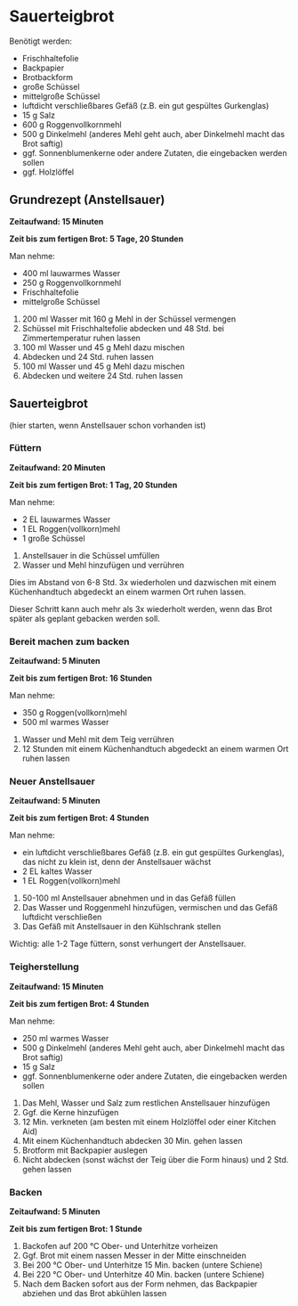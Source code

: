 # Sauerteigbrot

Benötigt werden:

- Frischhaltefolie
- Backpapier
- Brotbackform
- große Schüssel
- mittelgroße Schüssel
- luftdicht verschließbares Gefäß (z.B. ein gut gespültes Gurkenglas)
- 15 g Salz
- 600 g Roggenvollkornmehl
- 500 g Dinkelmehl (anderes Mehl geht auch, aber Dinkelmehl macht das Brot saftig)
- ggf. Sonnenblumenkerne oder andere Zutaten, die eingebacken werden sollen
- ggf. Holzlöffel

## Grundrezept (Anstellsauer)

**Zeitaufwand: 15 Minuten**

**Zeit bis zum fertigen Brot: 5 Tage, 20 Stunden**

Man nehme:

- 400 ml lauwarmes Wasser
- 250 g Roggenvollkornmehl
- Frischhaltefolie
- mittelgroße Schüssel

1. 200 ml Wasser mit 160 g Mehl in der Schüssel vermengen
2. Schüssel mit Frischhaltefolie abdecken und 48 Std. bei Zimmertemperatur ruhen lassen
3. 100 ml Wasser und 45 g Mehl dazu mischen
4. Abdecken und 24 Std. ruhen lassen
5. 100 ml Wasser und 45 g Mehl dazu mischen
6. Abdecken und weitere 24 Std. ruhen lassen

## Sauerteigbrot

(hier starten, wenn Anstellsauer schon vorhanden ist)

### Füttern

**Zeitaufwand: 20 Minuten**

**Zeit bis zum fertigen Brot: 1 Tag, 20 Stunden**

Man nehme:

- 2 EL lauwarmes Wasser
- 1 EL Roggen(vollkorn)mehl
- 1 große Schüssel

1. Anstellsauer in die Schüssel umfüllen
2. Wasser und Mehl hinzufügen und verrühren

Dies im Abstand von 6-8 Std. 3x wiederholen und dazwischen mit einem Küchenhandtuch abgedeckt an einem warmen Ort ruhen lassen.

Dieser Schritt kann auch mehr als 3x wiederholt werden, wenn das Brot später als geplant gebacken werden soll.

### Bereit machen zum backen

**Zeitaufwand: 5 Minuten**

**Zeit bis zum fertigen Brot: 16 Stunden**

Man nehme:

- 350 g Roggen(vollkorn)mehl
- 500 ml warmes Wasser

1. Wasser und Mehl mit dem Teig verrühren
2. 12 Stunden mit einem Küchenhandtuch abgedeckt an einem warmen Ort ruhen lassen

### Neuer Anstellsauer

**Zeitaufwand: 5 Minuten**

**Zeit bis zum fertigen Brot: 4 Stunden**

Man nehme:

- ein luftdicht verschließbares Gefäß (z.B. ein gut gespültes Gurkenglas), das nicht zu klein ist, denn der Anstellsauer wächst
- 2 EL kaltes Wasser
- 1 EL Roggen(vollkorn)mehl

1. 50-100 ml Anstellsauer abnehmen und in das Gefäß füllen
2. Das Wasser und Roggenmehl hinzufügen, vermischen und das Gefäß luftdicht verschließen
3. Das Gefäß mit Anstellsauer in den Kühlschrank stellen

Wichtig: alle 1-2 Tage füttern, sonst verhungert der Anstellsauer.

### Teigherstellung

**Zeitaufwand: 15 Minuten**

**Zeit bis zum fertigen Brot: 4 Stunden**

Man nehme:

- 250 ml warmes Wasser
- 500 g Dinkelmehl (anderes Mehl geht auch, aber Dinkelmehl macht das Brot saftig)
- 15 g Salz
- ggf. Sonnenblumenkerne oder andere Zutaten, die eingebacken werden sollen

1. Das Mehl, Wasser und Salz zum restlichen Anstellsauer hinzufügen
2. Ggf. die Kerne hinzufügen
3. 12 Min. verkneten (am besten mit einem Holzlöffel oder einer Kitchen Aid)
4. Mit einem Küchenhandtuch abdecken 30 Min. gehen lassen
5. Brotform mit Backpapier auslegen
6. Nicht abdecken (sonst wächst der Teig über die Form hinaus) und 2 Std. gehen lassen

### Backen

**Zeitaufwand: 5 Minuten**

**Zeit bis zum fertigen Brot: 1 Stunde**

1. Backofen auf 200 °C Ober- und Unterhitze vorheizen
2. Ggf. Brot mit einem nassen Messer in der Mitte einschneiden
3. Bei 200 °C Ober- und Unterhitze 15 Min. backen (untere Schiene)
4. Bei 220 °C Ober- und Unterhitze 40 Min. backen (untere Schiene)
5. Nach dem Backen sofort aus der Form nehmen, das Backpapier abziehen und das Brot abkühlen lassen
